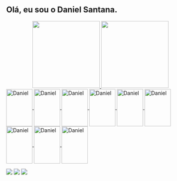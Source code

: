 ## Olá, eu sou o Daniel Santana.
<div align="center">
  <a href="https://github.com/danieelsan1y">
  <img height="180em" src="https://github-readme-stats.vercel.app/api?username=danieelsan1y&show_icons=true&theme=dark&include_all_commits=true&count_private=true"/>
  <img height="180em" src="https://github-readme-stats.vercel.app/api/top-langs/?username=danieelsan1y&layout=compact&langs_count=7&theme=dark"/>
</div>
  
  
  <div>
    <link rel="stylesheet" href="https://cdn.jsdelivr.net/gh/devicons/devicon@v2.15.1/devicon.min.css">
    <img align="center" alt="Daniel" height="100" width="70" src="https://cdn.jsdelivr.net/gh/devicons/devicon/icons/spring/spring-plain-wordmark.svg">   
    <img align="center" alt="Daniel" height="100" width="70" src="https://cdn.jsdelivr.net/gh/devicons/devicon/icons/java/java-original-wordmark.svg"> 
    <img align="center" alt="Daniel" height="100" width="70" src="https://cdn.jsdelivr.net/gh/devicons/devicon/icons/mysql/mysql-plain-wordmark.svg">
    <img align="center" alt="Daniel" height="100" width="70" src="https://cdn.jsdelivr.net/gh/devicons/devicon/icons/postgresql/postgresql-plain-wordmark.svg">
    <img align="center" alt="Daniel" height="100" width="70" src="https://cdn.jsdelivr.net/gh/devicons/devicon/icons/angularjs/angularjs-original.svg">
    <img align="center" alt="Daniel" height="100" width="70" src="https://cdn.jsdelivr.net/gh/devicons/devicon/icons/html5/html5-original-wordmark.svg">  
    <img align="center" alt="Daniel" height="100" width="70" src="https://cdn.jsdelivr.net/gh/devicons/devicon/icons/css3/css3-original-wordmark.svg"> 
    <img align="center" alt="Daniel" height="100" width="70" src="https://cdn.jsdelivr.net/gh/devicons/devicon/icons/mongodb/mongodb-original-wordmark.svg">     
    <img align="center" alt="Daniel" height="100" width="70" src=src="https://cdn.jsdelivr.net/gh/devicons/devicon/icons/kotlin/kotlin-original-wordmark.svg">    
   
</div>

          
<div>

 <a href="https://discord.com/channels/Daniel%20San#6545" target="_blank"><img src="https://img.shields.io/badge/Discord-7289DA?style=for-the-badge&logo=discord&logoColor=white" target="_blank"></a> 
  <a href = "mailto:danieelsan1y@gmail.com"><img src="https://img.shields.io/badge/-Gmail-%23333?style=for-the-badge&logo=gmail&logoColor=white" target="_blank"></a>
  <a href="https://br.linkedin.com/in/daniel-santana-bb7581210" target="_blank"><img src="https://img.shields.io/badge/-LinkedIn-%230077B5?style=for-the-badge&logo=linkedin&logoColor=white" target="_blank"></a> 
</div>
